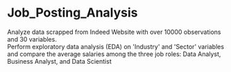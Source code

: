 # Job_Posting_Analysis
Analyze data scrapped from Indeed Website with over 10000 observations and 30 variables.   
Perform exploratory data analysis (EDA) on 'Industry' and 'Sector' variables and compare the average salaries among the three job roles: Data Analyst, Business Analyst, and Data Scientist
